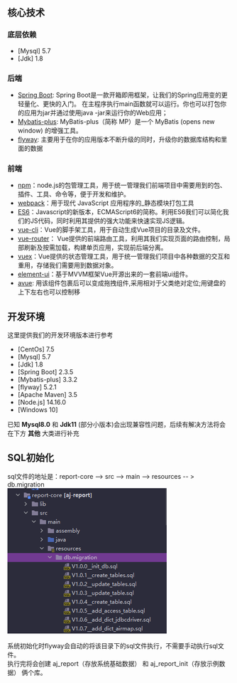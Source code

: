 ## 核心技术

### 底层依赖

- [Mysql] 5.7
- [Jdk] 1.8

### 后端

- [Spring Boot](https://spring.io/projects/spring-boot/): Spring Boot是一款开箱即用框架，让我们的Spring应用变的更轻量化、更快的入门。
  在主程序执行main函数就可以运行。你也可以打包你的应用为jar并通过使用java -jar来运行你的Web应用；
- [Mybatis-plus](https://mp.baomidou.com/): MyBatis-plus（简称 MP）是一个 MyBatis (opens new window) 的增强工具。
- [flyway](https://flywaydb.org/): 主要用于在你的应用版本不断升级的同时，升级你的数据库结构和里面的数据

### 前端

- [npm](https://www.npmjs.com/)：node.js的包管理工具，用于统一管理我们前端项目中需要用到的包、插件、工具、命令等，便于开发和维护。
- [webpack](https://webpack.docschina.org/)：用于现代 JavaScript 应用程序的_静态模块打包工具
- [ES6](https://es6.ruanyifeng.com/)：Javascript的新版本，ECMAScript6的简称。利用ES6我们可以简化我们的JS代码，同时利用其提供的强大功能来快速实现JS逻辑。
- [vue-cli](https://cli.vuejs.org/)：Vue的脚手架工具，用于自动生成Vue项目的目录及文件。
- [vue-router](https://router.vuejs.org/)： Vue提供的前端路由工具，利用其我们实现页面的路由控制，局部刷新及按需加载，构建单页应用，实现前后端分离。
- [vuex](https://vuex.vuejs.org/)：Vue提供的状态管理工具，用于统一管理我们项目中各种数据的交互和重用，存储我们需要用到数据对象。
- [element-ui](https://element.eleme.cn/#/zh-CN)：基于MVVM框架Vue开源出来的一套前端ui组件。
- [avue](https://www.avuejs.com/): 用该组件包裹后可以变成拖拽组件,采用相对于父类绝对定位;用键盘的上下左右也可以控制移

## 开发环境

这里提供我们的开发环境版本进行参考

- [CentOs] 7.5
- [Mysql] 5.7
- [Jdk] 1.8
- [Spring Boot] 2.3.5
- [Mybatis-plus] 3.3.2
- [flyway] 5.2.1
- [Apache Maven] 3.5
- [Node.js] 14.16.0
- [Windows 10]

已知 **Mysql8.0** 和 **Jdk11** (部分小版本)会出现兼容性问题，后续有解决方法将会在下方 **其他** 大类进行补充

## SQL初始化

sql文件的地址是：report-core --> src --> main --> resources -- > db.migration <br>
![sql](../picture/quickly/img_13.png)

系统初始化时flyway会自动的将该目录下的sql文件执行，不需要手动执行sql文件。 <br>
执行完将会创建 aj_report（存放系统基础数据） 和 aj_report_init（存放示例数据） 俩个库。 <br>
